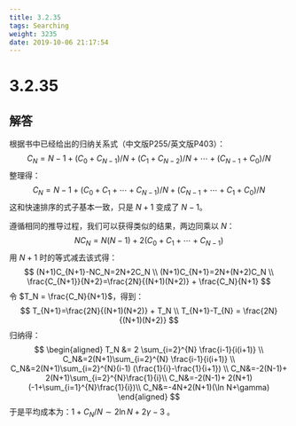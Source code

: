 ```yaml
---
title: 3.2.35
tags: Searching
weight: 3235
date: 2019-10-06 21:17:54
---
```


# 3.2.35


## 解答

根据书中已经给出的归纳关系式（中文版P255/英文版P403）：
$$
C_N=N-1+(C_0+C_{N-1})/N+(C_1+C_{N-2})/N+\cdots+(C_{N-1}+C_0)/N
$$
整理得：
$$
C_N=N-1+(C_0+C_1+\cdots+C_{N-1})/N+(C_{N-1}+\cdots+C_1+C_0)/N
$$
这和快速排序的式子基本一致，只是 $N+1$ 变成了 $N-1$。

遵循相同的推导过程，我们可以获得类似的结果，两边同乘以 $N$：
$$
NC_N=N(N-1)+2(C_0+C_1+\cdots+C_{N-1})
$$
用 $N+1$ 时的等式减去该式得：
$$
(N+1)C_{N+1}-NC_N=2N+2C_N \\
(N+1)C_{N+1}=2N+(N+2)C_N \\
\frac{C_{N+1}}{N+2}=\frac{2N}{(N+1)(N+2)} + \frac{C_N}{N+1}
$$
令 $T_N = \frac{C_N}{N+1}$，得到：
$$
T_{N+1}=\frac{2N}{(N+1)(N+2)} + T_N \\
T_{N+1}-T_{N} = \frac{2N}{(N+1)(N+2)}
$$
归纳得：
$$
\begin{aligned}
T_N &= 2 \sum_{i=2}^{N} \frac{i-1}{i(i+1)} \\
C_N&=2(N+1)\sum_{i=2}^{N} \frac{i-1}{i(i+1)} \\
C_N&=2(N+1)\sum_{i=2}^{N}(i-1) (\frac{1}{i}-\frac{1}{i+1}) \\
C_N&=-2(N-1)+ 2(N+1)\sum_{i=2}^{N}\frac{1}{i}\\
C_N&=-2(N-1)+ 2(N+1)(-1+\sum_{i=1}^{N}\frac{1}{i})\\
C_N&=-4N+2(N+1)(\ln N+\gamma)
\end{aligned}
$$
于是平均成本为：$1+C_N/N \sim 2\ln N+2\gamma-3$ 。
